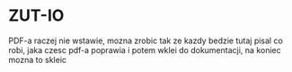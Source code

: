 # ZUT-IO
PDF-a raczej nie wstawie, mozna zrobic tak ze kazdy bedzie tutaj pisal co robi, jaka czesc pdf-a poprawia i potem wklei do dokumentacji, na koniec mozna to skleic
